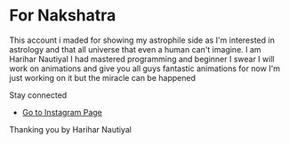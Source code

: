 # For Nakshatra

This account i maded for showing my astrophile side as I'm interested in astrology and that all universe that even a human can't imagine. I am Harihar Nautiyal I had mastered programming and 
beginner I swear I will work on animations and give you all guys fantastic animations for now I'm just working on it but the miracle can be happened  

Stay connected


- [Go to Instagram Page](https://www.instagram.com/fornakshatra)

Thanking you by Harihar Nautiyal
